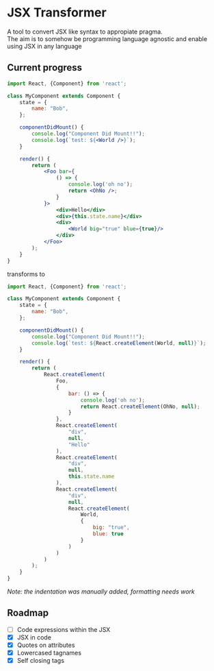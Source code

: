 # JSX Transformer

A tool to convert JSX like syntax to appropiate pragma.  
The aim is to somehow be programming language agnostic and enable using JSX in any language

## Current progress
```jsx
import React, {Component} from 'react';

class MyComponent extends Component {
    state = {
        name: "Bob",
    };

    componentDidMount() {
        console.log("Component Did Mount!!");
        console.log(`test: ${<World />}`);
    }

    render() {
        return (
            <Foo bar={
                () => {
                    console.log('oh no');
                    return <OhNo />;
                }
            }>
                <div>Hello</div>
                <div>{this.state.name}</div>
                <div>
                    <World big="true" blue={true}/>
                </div>
            </Foo>
        );
    }
}
```
transforms to
```js
import React, {Component} from 'react';

class MyComponent extends Component {
    state = {
        name: "Bob",
    };

    componentDidMount() {
        console.log("Component Did Mount!!");
        console.log(`test: ${React.createElement(World, null)}`);
    }

    render() {
        return (
            React.createElement(
                Foo,
                {
                    bar: () => {
                        console.log('oh no');
                        return React.createElement(OhNo, null);
                    }
                },
                React.createElement(
                    "div",
                    null,
                    "Hello"
                ),
                React.createElement(
                    "div",
                    null,
                    this.state.name
                ),
                React.createElement(
                    "div",
                    null,
                    React.createElement(
                        World,
                        {
                            big: "true",
                            blue: true
                        }
                    )
                )
            )
        );
    }
}
```

_Note: the indentation was manually added, formatting needs work_

## Roadmap
- [ ] Code expressions within the JSX
- [x] JSX in code
- [x] Quotes on attributes
- [x] Lowercased tagnames
- [x] Self closing tags

